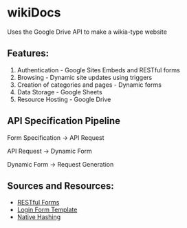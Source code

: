 # wikiDocs
Uses the Google Drive API to make a wikia-type website

## Features:

1. Authentication - Google Sites Embeds and RESTful forms
2. Browsing - Dynamic site updates using triggers
3. Creation of categories and pages - Dynamic forms
4. Data Storage - Google Sheets 
5. Resource Hosting - Google Drive

## API Specification Pipeline

Form Specification -> API Request

API Request -> Dynamic Form

Dynamic Form -> Request Generation

## Sources and Resources:

- [RESTful Forms](https://theconfuzedsourcecode.wordpress.com/2019/11/11/you-may-restfully-submit-to-your-google-forms)
- [Login Form Template](https://www.formget.com/javascript-login-form/)
- [Native Hashing](https://stackoverflow.com/questions/8670909/is-there-any-builtin-javascript-string-hash-function-in-newest-browsers)



